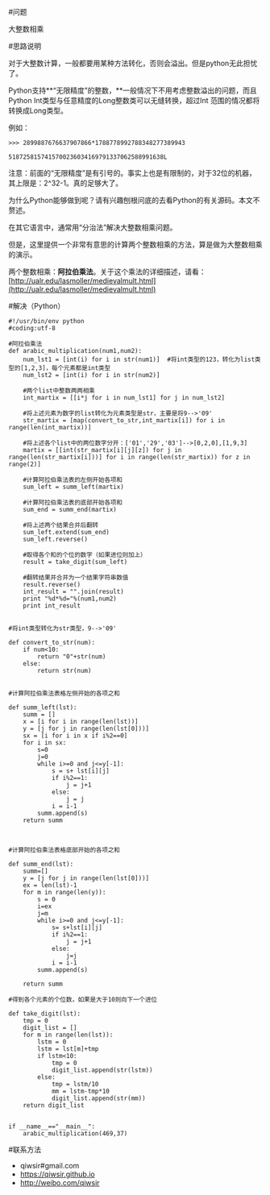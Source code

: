 #问题

大整数相乘

#思路说明

对于大整数计算，一般都要用某种方法转化，否则会溢出。但是python无此担忧了。

Python支持**“无限精度”的整数，**一般情况下不用考虑整数溢出的问题，而且Python Int类型与任意精度的Long整数类可以无缝转换，超过Int 范围的情况都将转换成Long类型。

例如：

    >>> 2899887676637907866*1788778992788348277389943

    5187258157415700236034169791337062588991638L

注意：前面的“无限精度”是有引号的。事实上也是有限制的，对于32位的机器，其上限是：2^32-1。真的足够大了。

为什么Python能够做到呢？请有兴趣刨根问底的去看Python的有关源码。本文不赘述。

在其它语言中，通常用“分治法”解决大整数相乘问题。

但是，这里提供一个非常有意思的计算两个整数相乘的方法，算是做为大整数相乘的演示。

两个整数相乘：**阿拉伯乘法**。关于这个乘法的详细描述，请看：[http://ualr.edu/lasmoller/medievalmult.html](http://ualr.edu/lasmoller/medievalmult.html)

#解决（Python）

	#!/usr/bin/env python
	#coding:utf-8
	
	#阿拉伯乘法
	def arabic_multiplication(num1,num2):
	    num_lst1 = [int(i) for i in str(num1)]  #将int类型的123，转化为list类型的[1,2,3]，每个元素都是int类型
	    num_lst2 = [int(i) for i in str(num2)]
	
	    #两个list中整数两两相乘
	    int_martix = [[i*j for i in num_lst1] for j in num_lst2]
	    
	    #将上述元素为数字的list转化为元素类型是str，主要是将9-->'09'
	    str_martix = [map(convert_to_str,int_martix[i]) for i in range(len(int_martix))]
	    
	    #将上述各个list中的两位数字分开：['01','29','03']-->[0,2,0],[1,9,3]
	    martix = [[int(str_martix[i][j][z]) for j in range(len(str_martix[i]))] for i in range(len(str_martix)) for z in range(2)]
	    
	    #计算阿拉伯乘法表的左侧开始各项和
	    sum_left = summ_left(martix)
	
	    #计算阿拉伯乘法表的底部开始各项和
	    sum_end = summ_end(martix)
	
	    #将上述两个结果合并后翻转
	    sum_left.extend(sum_end)
	    sum_left.reverse()
	
	    #取得各个和的个位的数字（如果进位则加上）
	    result = take_digit(sum_left)
	    
	    #翻转结果并合并为一个结果字符串数值
	    result.reverse()
	    int_result = "".join(result)
	    print "%d*%d="%(num1,num2)
	    print int_result
	
	
	#将int类型转化为str类型，9-->'09'
	
	def convert_to_str(num):
	    if num<10:
	        return "0"+str(num)
	    else:
	        return str(num)
	
	
	#计算阿拉伯乘法表格左侧开始的各项之和
	
	def summ_left(lst):
	    summ = []
	    x = [i for i in range(len(lst))]
	    y = [j for j in range(len(lst[0]))]
	    sx = [i for i in x if i%2==0]
	    for i in sx:
	        s=0
	        j=0
	        while i>=0 and j<=y[-1]:
	            s = s+ lst[i][j]
	            if i%2==1:
	                j = j+1
	            else:
	                j = j
	            i = i-1
	        summ.append(s)
	    return summ
	
	
	
	#计算阿拉伯乘法表格底部开始的各项之和
	
	def summ_end(lst):
	    summ=[]
	    y = [j for j in range(len(lst[0]))]
	    ex = len(lst)-1
	    for m in range(len(y)):
	        s = 0
	        i=ex
	        j=m
	        while i>=0 and j<=y[-1]:
	            s= s+lst[i][j]
	            if i%2==1:
	                j = j+1
	            else:
	                j=j
	            i = i-1
	        summ.append(s)
	    
	    return summ
	
	#得到各个元素的个位数，如果是大于10则向下一个进位
	
	def take_digit(lst):
	    tmp = 0
	    digit_list = []
	    for m in range(len(lst)):
	        lstm = 0
	        lstm = lst[m]+tmp
	        if lstm<10:
	            tmp = 0
	            digit_list.append(str(lstm))
	        else:
	            tmp = lstm/10
	            mm = lstm-tmp*10
	            digit_list.append(str(mm))
	    return digit_list
	
	
	if __name__=="__main__":
	    arabic_multiplication(469,37)

#联系方法
- qiwsir#gmail.com
- https://qiwsir.github.io
- http://weibo.com/qiwsir

